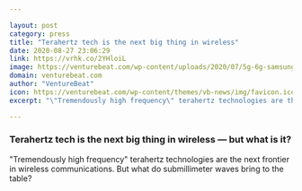 ```yaml
---

layout: post
category: press
title: "Terahertz tech is the next big thing in wireless"
date: 2020-08-27 23:06:29
link: https://vrhk.co/2YHloiL
image: https://venturebeat.com/wp-content/uploads/2020/07/5g-6g-samsung-2.jpg?w=1200&strip=all
domain: venturebeat.com
author: "VentureBeat"
icon: https://venturebeat.com/wp-content/themes/vb-news/img/favicon.ico
excerpt: "\"Tremendously high frequency\" terahertz technologies are the next frontier in wireless communications. But what do submillimeter waves bring to the table?"

---
```


### Terahertz tech is the next big thing in wireless — but what is it?

"Tremendously high frequency" terahertz technologies are the next frontier in wireless communications. But what do submillimeter waves bring to the table?